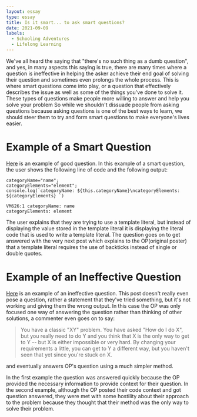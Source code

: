 ```yaml
---
layout: essay
type: essay
title: Is it smart... to ask smart questions?
date: 2021-09-09
labels:
  - Schooling Adventures
  - Lifelong Learning
---
```


We've all heard the saying that "there's no such thing as a dumb question", and yes, in many aspects this saying is true, there are many times where a question is ineffective in helping the asker achieve their end goal of solving their question and sometimes even prolongs the whole process. This is where smart questions come into play, or a question that effectively describes the issue as well as some of the things you've done to solve it. These types of questions make people more willing to answer and help you solve your problem So while we shouldn't dissuade people from asking questions because asking questions is one of the best ways to learn, we should steer them to try and form smart questions to make everyone's lives easier.

# Example of a Smart Question
[Here](https://stackoverflow.com/questions/37245679/ecmascript-template-literals-like-some-string-are-not-working) is an example of good question. In this example of a smart question, the user shows the following line of code and the following output:

```
categoryName="name";
categoryElements="element";
console.log(`categoryName: ${this.categoryName}\ncategoryElements: ${categoryElements} `) 
```
```
VM626:1 categoryName: name 
categoryElements: element
```
The user explains that they are trying to use a template literal, but instead of displaying the value stored in the template literal it is displaying the literal code that is used to write a template literal. The question goes on to get answered with the very next post which explains to the OP(original poster) that a template literal requires the use of backticks instead of single or double quotes. 

# Example of an Ineffective Question
[Here](https://stackoverflow.com/questions/42384565/return-json-object-with-duplicate-keys-using-c-sharp) is an example of an ineffective question. This post doesn't really even pose a question, rather a statement that they've tried something, but it's not working and giving them the wrong output. In this case the OP was only focused one way of answering the question rather than thinking of other solutions, a commenter even goes on to say: 
> You have a classic "XY" problem. You have asked "How do I do X", but you really need to do Y and you think that X is the only way to get to Y -- but X is either impossible or very hard. By changing your requirements a little, you can get to Y a different way, but you haven't seen that yet since you're stuck on X.

and eventually answers OP's question using a much simpler method.

In the first example the question was answered quickly because the OP provided the necessary information to provide context for their question. In the second example, although the OP posted their code context and got question answered, they were met with some hostility about their approach to the problem because they thought that their method was the only way to solve their problem.

